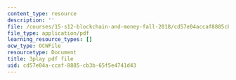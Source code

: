 ```yaml
---
content_type: resource
description: ''
file: /courses/15-s12-blockchain-and-money-fall-2018/cd57e04accaf8885cb3b65f5e4741d43_W06Le8fw0vU.pdf
file_type: application/pdf
learning_resource_types: []
ocw_type: OCWFile
resourcetype: Document
title: 3play pdf file
uid: cd57e04a-ccaf-8885-cb3b-65f5e4741d43
---
```

